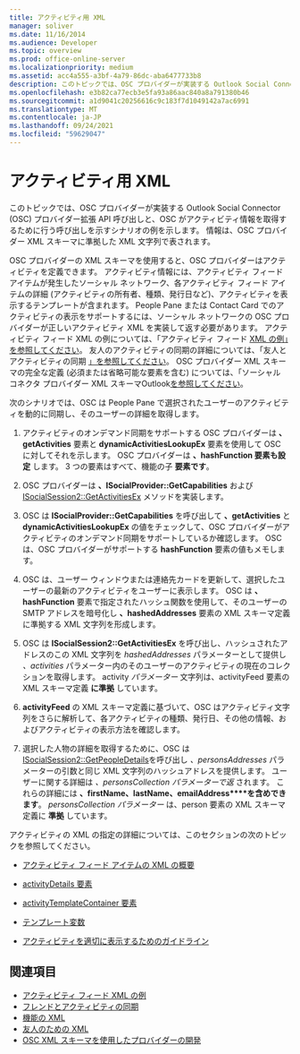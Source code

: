 ```yaml
---
title: アクティビティ用 XML
manager: soliver
ms.date: 11/16/2014
ms.audience: Developer
ms.topic: overview
ms.prod: office-online-server
ms.localizationpriority: medium
ms.assetid: acc4a555-a3bf-4a79-86dc-aba6477733b8
description: このトピックでは、OSC プロバイダーが実装する Outlook Social Connector (OSC) プロバイダー拡張 API 呼び出しと、OSC がアクティビティ情報を取得するために行う呼び出しを示すシナリオの例を示します。 情報は、OSC プロバイダー XML スキーマに準拠した XML 文字列で表されます。
ms.openlocfilehash: e3b82ca77ecb3e5fa93a86aac840a8a791380b46
ms.sourcegitcommit: a1d9041c20256616c9c183f7d1049142a7ac6991
ms.translationtype: MT
ms.contentlocale: ja-JP
ms.lasthandoff: 09/24/2021
ms.locfileid: "59629047"
---
```

# <a name="xml-for-activities"></a>アクティビティ用 XML

このトピックでは、OSC プロバイダーが実装する Outlook Social Connector (OSC) プロバイダー拡張 API 呼び出しと、OSC がアクティビティ情報を取得するために行う呼び出しを示すシナリオの例を示します。 情報は、OSC プロバイダー XML スキーマに準拠した XML 文字列で表されます。
  
OSC プロバイダーの XML スキーマを使用すると、OSC プロバイダーはアクティビティを定義できます。 アクティビティ情報には、アクティビティ フィード アイテムが発生したソーシャル ネットワーク、各アクティビティ フィード アイテムの詳細 (アクティビティの所有者、種類、発行日など)、アクティビティを表示するテンプレートが含まれます。 People Pane または Contact Card でのアクティビティの表示をサポートするには、ソーシャル ネットワークの OSC プロバイダーが正しいアクティビティ XML を実装して返す必要があります。 アクティビティ フィード XML の例については、「アクティビティ フィード [XML の例」を参照してください](activity-feed-xml-example.md)。 友人のアクティビティの同期の詳細については、「友人とアクティビティの同期 [」を参照してください](synchronizing-friends-and-activities.md)。 OSC プロバイダー XML スキーマの完全な定義 (必須または省略可能な要素を含む) については、「ソーシャル コネクタ プロバイダー XML スキーマOutlook[を参照してください](outlook-social-connector-provider-xml-schema.md)。 
  
次のシナリオでは、OSC は People Pane で選択されたユーザーのアクティビティを動的に同期し、そのユーザーの詳細を取得します。
  
1. アクティビティのオンデマンド同期をサポートする OSC プロバイダーは **、getActivities** 要素と **dynamicActivitiesLookupEx** 要素を使用して OSC に対してそれを示します。 OSC プロバイダーは **、hashFunction 要素も設定** します。 3 つの要素はすべて、機能の子 **要素です**。 
    
2. OSC プロバイダーは **、ISocialProvider::GetCapabilities** および [ISocialSession2::GetActivitiesEx](isocialsession2-getactivitiesex.md) メソッドを実装します。 
    
3. OSC は **ISocialProvider::GetCapabilities** を呼び出して **、getActivities** と **dynamicActivitiesLookupEx** の値をチェックして、OSC プロバイダーがアクティビティのオンデマンド同期をサポートしているか確認します。 OSC は、OSC プロバイダーがサポートする **hashFunction** 要素の値もメモします。 
    
4. OSC は、ユーザー ウィンドウまたは連絡先カードを更新して、選択したユーザーの最新のアクティビティをユーザーに表示します。 OSC は **、hashFunction** 要素で指定されたハッシュ関数を使用して、そのユーザーの SMTP アドレスを暗号化し **、hashedAddresses** 要素の XML スキーマ定義に準拠する XML 文字列を形成します。 
    
5. OSC は **ISocialSession2::GetActivitiesEx** を呼び出し、ハッシュされたアドレスのこの XML 文字列を  _hashedAddresses_ パラメーターとして提供し  _、activities_ パラメーター内のそのユーザーのアクティビティの現在のコレクションを取得します。 activity  _パラメーター_ 文字列は、activityFeed 要素の XML スキーマ定義 **に準拠** しています。 
    
6. **activityFeed** の XML スキーマ定義に基づいて、OSC はアクティビティ文字列をさらに解析して、各アクティビティの種類、発行日、その他の情報、およびアクティビティの表示方法を確認します。 
    
7. 選択した人物の詳細を取得するために、OSC は [ISocialSession2::GetPeopleDetails](isocialsession2-getpeopledetails.md)を呼び出し  _、personsAddresses_ パラメーターの引数と同じ XML 文字列のハッシュアドレスを提供します。 ユーザーに関する詳細は  _、personsCollection パラメーターで返_ されます。 これらの詳細には **、firstName、lastName、emailAddress****を含めできます**。  _personsCollection パラメーター_ は、person 要素の XML スキーマ定義に **準拠** しています。 
    
アクティビティの XML の指定の詳細については、このセクションの次のトピックを参照してください。
  
- [アクティビティ フィード アイテムの XML の概要](overview-of-xml-for-an-activity-feed-item.md)
    
- [activityDetails 要素](activitydetails-element.md)
    
- [activityTemplateContainer 要素](activitytemplatecontainer-element.md)
    
- [テンプレート変数](template-variables.md)
    
- [アクティビティを適切に表示するためのガイドライン](guidelines-for-properly-displaying-activities.md)
    
## <a name="see-also"></a>関連項目

- [アクティビティ フィード XML の例](activity-feed-xml-example.md)  
- [フレンドとアクティビティの同期](synchronizing-friends-and-activities.md) 
- [機能の XML](xml-for-capabilities.md)  
- [友人のための XML](xml-for-friends.md)
- [OSC XML スキーマを使用したプロバイダーの開発](developing-a-provider-with-the-osc-xml-schema.md)

